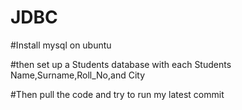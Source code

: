 # JDBC

#Install mysql on ubuntu


#then set up a Students database with each Students Name,Surname,Roll_No,and City


#Then pull the code and try to run my latest commit
